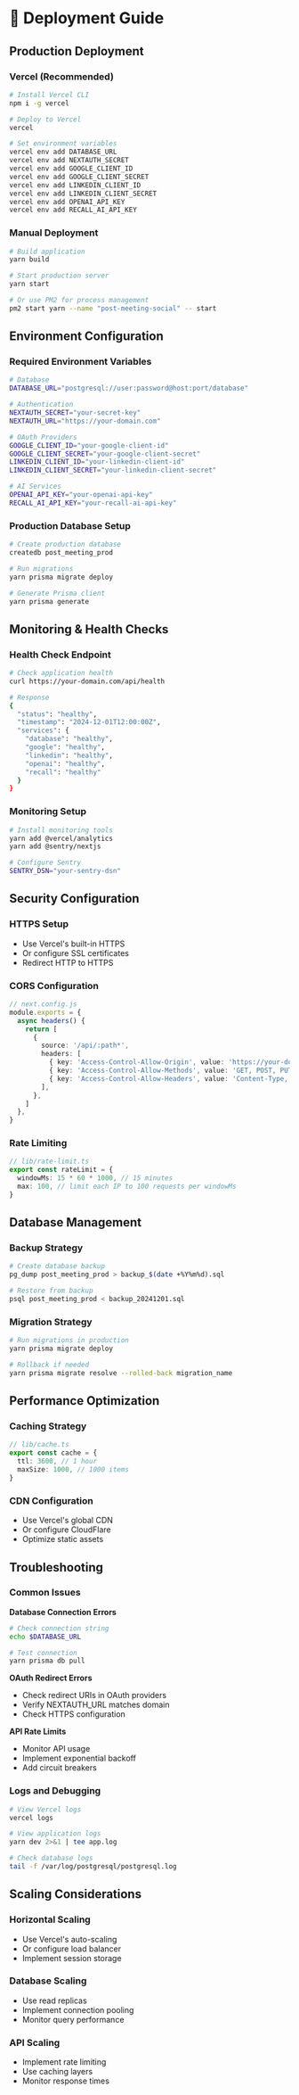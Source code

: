# 🚀 **Deployment Guide**

## **Production Deployment**

### **Vercel (Recommended)**

```bash
# Install Vercel CLI
npm i -g vercel

# Deploy to Vercel
vercel

# Set environment variables
vercel env add DATABASE_URL
vercel env add NEXTAUTH_SECRET
vercel env add GOOGLE_CLIENT_ID
vercel env add GOOGLE_CLIENT_SECRET
vercel env add LINKEDIN_CLIENT_ID
vercel env add LINKEDIN_CLIENT_SECRET
vercel env add OPENAI_API_KEY
vercel env add RECALL_AI_API_KEY
```

### **Manual Deployment**

```bash
# Build application
yarn build

# Start production server
yarn start

# Or use PM2 for process management
pm2 start yarn --name "post-meeting-social" -- start
```

## **Environment Configuration**

### **Required Environment Variables**

```bash
# Database
DATABASE_URL="postgresql://user:password@host:port/database"

# Authentication
NEXTAUTH_SECRET="your-secret-key"
NEXTAUTH_URL="https://your-domain.com"

# OAuth Providers
GOOGLE_CLIENT_ID="your-google-client-id"
GOOGLE_CLIENT_SECRET="your-google-client-secret"
LINKEDIN_CLIENT_ID="your-linkedin-client-id"
LINKEDIN_CLIENT_SECRET="your-linkedin-client-secret"

# AI Services
OPENAI_API_KEY="your-openai-api-key"
RECALL_AI_API_KEY="your-recall-ai-api-key"
```

### **Production Database Setup**

```bash
# Create production database
createdb post_meeting_prod

# Run migrations
yarn prisma migrate deploy

# Generate Prisma client
yarn prisma generate
```

## **Monitoring & Health Checks**

### **Health Check Endpoint**

```bash
# Check application health
curl https://your-domain.com/api/health

# Response
{
  "status": "healthy",
  "timestamp": "2024-12-01T12:00:00Z",
  "services": {
    "database": "healthy",
    "google": "healthy",
    "linkedin": "healthy",
    "openai": "healthy",
    "recall": "healthy"
  }
}
```

### **Monitoring Setup**

```bash
# Install monitoring tools
yarn add @vercel/analytics
yarn add @sentry/nextjs

# Configure Sentry
SENTRY_DSN="your-sentry-dsn"
```

## **Security Configuration**

### **HTTPS Setup**
- Use Vercel's built-in HTTPS
- Or configure SSL certificates
- Redirect HTTP to HTTPS

### **CORS Configuration**
```typescript
// next.config.js
module.exports = {
  async headers() {
    return [
      {
        source: '/api/:path*',
        headers: [
          { key: 'Access-Control-Allow-Origin', value: 'https://your-domain.com' },
          { key: 'Access-Control-Allow-Methods', value: 'GET, POST, PUT, DELETE' },
          { key: 'Access-Control-Allow-Headers', value: 'Content-Type, Authorization' },
        ],
      },
    ]
  },
}
```

### **Rate Limiting**
```typescript
// lib/rate-limit.ts
export const rateLimit = {
  windowMs: 15 * 60 * 1000, // 15 minutes
  max: 100, // limit each IP to 100 requests per windowMs
}
```

## **Database Management**

### **Backup Strategy**
```bash
# Create database backup
pg_dump post_meeting_prod > backup_$(date +%Y%m%d).sql

# Restore from backup
psql post_meeting_prod < backup_20241201.sql
```

### **Migration Strategy**
```bash
# Run migrations in production
yarn prisma migrate deploy

# Rollback if needed
yarn prisma migrate resolve --rolled-back migration_name
```

## **Performance Optimization**

### **Caching Strategy**
```typescript
// lib/cache.ts
export const cache = {
  ttl: 3600, // 1 hour
  maxSize: 1000, // 1000 items
}
```

### **CDN Configuration**
- Use Vercel's global CDN
- Or configure CloudFlare
- Optimize static assets

## **Troubleshooting**

### **Common Issues**

**Database Connection Errors**
```bash
# Check connection string
echo $DATABASE_URL

# Test connection
yarn prisma db pull
```

**OAuth Redirect Errors**
- Check redirect URIs in OAuth providers
- Verify NEXTAUTH_URL matches domain
- Check HTTPS configuration

**API Rate Limits**
- Monitor API usage
- Implement exponential backoff
- Add circuit breakers

### **Logs and Debugging**

```bash
# View Vercel logs
vercel logs

# View application logs
yarn dev 2>&1 | tee app.log

# Check database logs
tail -f /var/log/postgresql/postgresql.log
```

## **Scaling Considerations**

### **Horizontal Scaling**
- Use Vercel's auto-scaling
- Or configure load balancer
- Implement session storage

### **Database Scaling**
- Use read replicas
- Implement connection pooling
- Monitor query performance

### **API Scaling**
- Implement rate limiting
- Use caching layers
- Monitor response times
